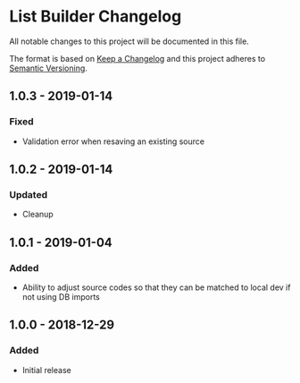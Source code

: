 # List Builder Changelog

All notable changes to this project will be documented in this file.

The format is based on [Keep a Changelog](http://keepachangelog.com/) and this project adheres to [Semantic Versioning](http://semver.org/).

## 1.0.3 - 2019-01-14
### Fixed
- Validation error when resaving an existing source

## 1.0.2 - 2019-01-14
### Updated
- Cleanup

## 1.0.1 - 2019-01-04
### Added
- Ability to adjust source codes so that they can be matched to local dev if not using DB imports

## 1.0.0 - 2018-12-29
### Added
- Initial release
